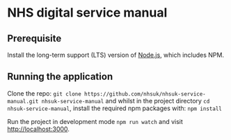 # NHS digital service manual

## Prerequisite

Install the long-term support (LTS) version of <a href="https://nodejs.org/en/">Node.js</a>, which includes NPM.

## Running the application

Clone the repo: `git clone https://github.com/nhsuk/nhsuk-service-manual.git nhsuk-service-manual` and whilst in the project directory `cd nhsuk-service-manual`, install the required npm packages with: `npm install`

Run the project in development mode `npm run watch` and visit <a href="http://localhost:3000">http://localhost:3000</a>.
